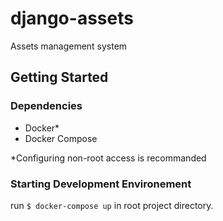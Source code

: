 # django-assets
Assets management system

## Getting Started

### Dependencies

 - Docker*
 - Docker Compose

*Configuring non-root access is recommanded

### Starting Development Environement

run `$ docker-compose up` in root project directory.
